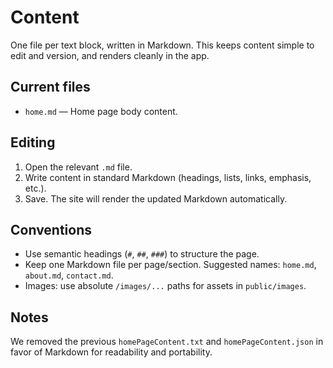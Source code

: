 # Content

One file per text block, written in Markdown. This keeps content simple to edit and version, and renders cleanly in the app.

## Current files

- `home.md` — Home page body content.

## Editing

1. Open the relevant `.md` file.
2. Write content in standard Markdown (headings, lists, links, emphasis, etc.).
3. Save. The site will render the updated Markdown automatically.

## Conventions

- Use semantic headings (`#`, `##`, `###`) to structure the page.
- Keep one Markdown file per page/section. Suggested names: `home.md`, `about.md`, `contact.md`.
- Images: use absolute `/images/...` paths for assets in `public/images`.

## Notes

We removed the previous `homePageContent.txt` and `homePageContent.json` in favor of Markdown for readability and portability.
